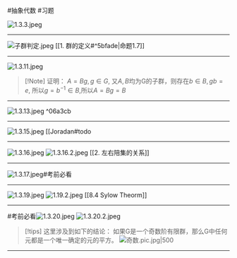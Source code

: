 #抽象代数 #习题 

![1.3.3.jpeg](https://obsidian-1317758465.cos.ap-shanghai.myqcloud.com/images/1.3.3.jpeg)
*****
![子群判定.jpeg](https://obsidian-1317758465.cos.ap-shanghai.myqcloud.com/images/%E5%AD%90%E7%BE%A4%E5%88%A4%E5%AE%9A.jpeg)
[[1. 群的定义#^5bfade|命题1.7]]
****
![1.3.11.jpeg](https://obsidian-1317758465.cos.ap-shanghai.myqcloud.com/images/1.3.11.jpeg)
>[!Note] 证明：
> $A=Bg,g\in G$, 又$A,B$均为G的子群，则存在$b\in B,gb=e$, 所以$g=b^{-1}\in B,$所以$A=Bg=B$

*****
![1.3.13.jpeg](https://obsidian-1317758465.cos.ap-shanghai.myqcloud.com/images/1.3.13.jpeg) ^06a3cb
***
![1.3.15.jpeg](https://obsidian-1317758465.cos.ap-shanghai.myqcloud.com/images/1.3.15.jpeg)
[[Joradan#todo 
***
![1.3.16.jpeg](https://obsidian-1317758465.cos.ap-shanghai.myqcloud.com/images/1.3.16.jpeg)
![1.3.16.2.jpeg](https://obsidian-1317758465.cos.ap-shanghai.myqcloud.com/images/1.3.16.2.jpeg)
[[2. 左右陪集的关系]]
****
![1.3.17.jpeg](https://obsidian-1317758465.cos.ap-shanghai.myqcloud.com/images/1.3.17.jpeg)#考前必看
****
![1.3.19.jpeg](https://obsidian-1317758465.cos.ap-shanghai.myqcloud.com/images/1.3.19.jpeg)
![1.19.2.jpeg](https://obsidian-1317758465.cos.ap-shanghai.myqcloud.com/images/1.19.2.jpeg)
[[8.4 Sylow Theorm]]
****
#考前必看![1.3.20.jpeg](https://obsidian-1317758465.cos.ap-shanghai.myqcloud.com/images/1.3.20.jpeg)
![1.3.20.2.jpeg](https://obsidian-1317758465.cos.ap-shanghai.myqcloud.com/images/1.3.20.2.jpeg)
> [!tips] 这里涉及到如下的结论：
> 如果G是一个奇数阶有限群，那么G中任何元都是一个唯一确定的元的平方。
> ![奇数.pic.jpg|500](https://obsidian-1317758465.cos.ap-shanghai.myqcloud.com/images/%E5%A5%87%E6%95%B0.pic.jpg)

****
